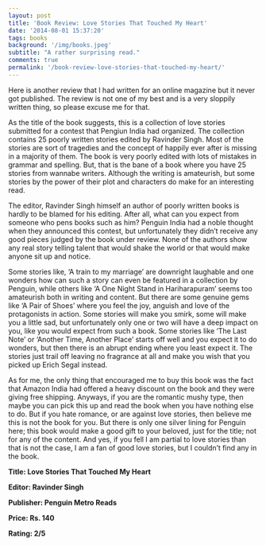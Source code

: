 ```yaml
---
layout: post
title: 'Book Review: Love Stories That Touched My Heart'
date: '2014-08-01 15:37:20'
tags: books
background: '/img/books.jpeg'
subtitle: "A rather surprising read."
comments: true
permalink: '/book-review-love-stories-that-touched-my-heart/'
---
```


Here is another review that I had written for an online magazine but it never got published. The review is not one of my best and is a very sloppily written thing, so please excuse me for that.

As the title of the book suggests, this is a collection of love stories submitted for a contest that Pengiun India had organized. The collection contains 25 poorly written stories edited by Ravinder Singh. Most of the stories are sort of tragedies and the concept of happily ever after is missing in a majority of them. The book is very poorly edited with lots of mistakes in grammar and spelling. But, that is the bane of a book where you have 25 stories from wannabe writers. Although the writing is amateurish, but some stories by the power of their plot and characters do make for an interesting read.

The editor, Ravinder Singh himself an author of poorly written books is hardly to be blamed for his editing. After all, what can you expect from someone who pens books such as him? Penguin India had a noble thought when they announced this contest, but unfortunately they didn’t receive any good pieces judged by the book under review. None of the authors show any real story telling talent that would shake the world or that would make anyone sit up and notice.

Some stories like, ‘A train to my marriage’ are downright laughable and one wonders how can such a story can even be featured in a collection by Penguin, while others like ‘A One Night Stand in Hariharapuram’ seems too amateurish both in writing and content. But there are some genuine gems like ‘A Pair of Shoes’ where you feel the joy, anguish and love of the protagonists in action. Some stories will make you smirk, some will make you a little sad, but unfortunately only one or two will have a deep impact on you, like you would expect from such a book. Some stories like ‘The Last Note’ or ‘Another Time, Another Place’ starts off well and you expect it to do wonders, but then there is an abrupt ending where you least expect it. The stories just trail off leaving no fragrance at all and make you wish that you picked up Erich Segal instead.

As for me, the only thing that encouraged me to buy this book was the fact that Amazon India had offered a heavy discount on the book and they were giving free shipping. Anyways, if you are the romantic mushy type, then maybe you can pick this up and read the book when you have nothing else to do. But if you hate romance, or are against love stories, then believe me this is not the book for you. But there is only one silver lining for Penguin here; this book would make a good gift to your beloved, just for the title; not for any of the content. And yes, if you fell I am partial to love stories than that is not the case, I am a fan of good love stories, but I couldn’t find any in the book.

**Title: Love Stories That Touched My Heart**

**Editor: Ravinder Singh**

**Publisher: Penguin Metro Reads**

**Price: Rs. 140**

**Rating: 2/5**
